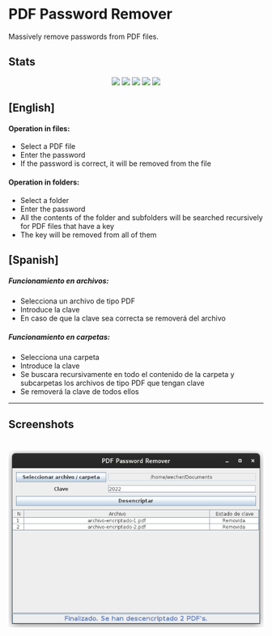 # PDF Password Remover
Massively remove passwords from PDF files.

## Stats

<p align="center">
    <a><img src="https://img.shields.io/github/repo-size/matichewer/PDF-Password-Remover?color=blue&style=for-the-badge"></a>    
    <a href="https://github.com/matichewer/PDF-Password-Remover/contributors"><img src="https://img.shields.io/github/contributors/matichewer/PDF-Password-Remover?color=blue&style=for-the-badge"></a>
    <a href="https://github.com/matichewer/PDF-Password-Remover/forks"><img src="https://img.shields.io/github/forks/matichewer/PDF-Password-Remover?color=blue&style=for-the-badge"></a>
    <a href="https://github.com/matichewer/PDF-Password-Remover/stargazers"><img src="https://img.shields.io/github/stars/matichewer/PDF-Password-Remover?color=success&style=for-the-badge"></a>
    <a href="https://github.com/matichewer/PDF-Password-Remover/issues"><img src="https://img.shields.io/github/issues/matichewer/PDF-Password-Remover?color=red&style=for-the-badge"></a>
</p>


## [English]

#### Operation in files:
* Select a PDF file
* Enter the password
* If the password is correct, it will be removed from the file

#### Operation in folders:
* Select a folder
* Enter the password
* All the contents of the folder and subfolders will be searched recursively for PDF files that have a key
* The key will be removed from all of them


## [Spanish]
##### Funcionamiento en archivos:
* Selecciona un archivo de tipo PDF
* Introduce la clave
* En caso de que la clave sea correcta se removerá del archivo

##### Funcionamiento en carpetas:
* Selecciona una carpeta
* Introduce la clave
* Se buscara recursivamente en todo el contenido de la carpeta y subcarpetas los archivos de tipo PDF que tengan clave
* Se removerá la clave de todos ellos

---

## Screenshots

# <p align="left"><img src="assets/screenshot-1.png" height="350px"></img></p>
